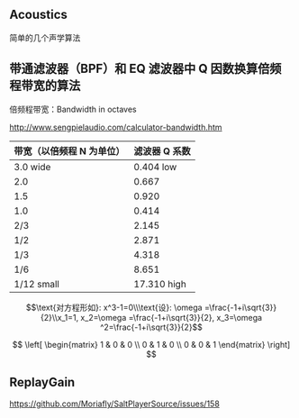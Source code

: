## Acoustics 

简单的几个声学算法

## 带通滤波器（BPF）和 EQ 滤波器中 Q 因数换算倍频程带宽的算法

倍频程带宽：Bandwidth in octaves

http://www.sengpielaudio.com/calculator-bandwidth.htm

| 带宽（以倍频程 N 为单位）| 滤波器 Q 系数 |
| -- | -- |
| 3.0 wide | 0.404 low |
| 2.0 | 0.667 |
| 1.5 | 0.920 |
| 1.0 | 0.414 |
| 2/3 | 2.145 |
| 1/2 | 2.871 |
| 1/3 | 4.318 |
| 1/6 | 8.651 |
| 1/12 small | 17.310 high |

$$\text{对方程形如}: x^3-1=0\\\text{设}: \omega =\frac{-1+i\sqrt{3}}{2}\\x_1=1, x_2=\omega =\frac{-1+i\sqrt{3}}{2}, x_3=\omega ^2=\frac{-1+i\sqrt{3}}{2}$$

$$
\left[
\begin{matrix}
1 & 0 & 0 \\
0 & 1 & 0 \\
0 & 0 & 1
\end{matrix}
\right]
$$

## ReplayGain

https://github.com/Moriafly/SaltPlayerSource/issues/158